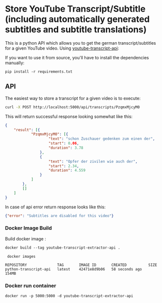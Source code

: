 
# Store YouTube Transcript/Subtitle (including automatically generated subtitles and subtitle translations)  

This is a python API which allows you to get the german transcript/subtitles for a given YouTube video. Using  [youtube-transcript-api](https://pypi.org/project/youtube-transcript-api/):


If you want to use it from source, you'll have to install the dependencies manually:

```
pip install -r requirements.txt
```

## API

The easiest way to store a transcript for a given video is to execute:

```bash
curl -X POST http://localhost:5000/api/transcripts/PzqmxMjcyM0
```

This will return successful response looking somewhat like this:

```json
{
	"result": [{
			"PzqmxMjcyM0": [{
					"text": "schon Zuschauer gedenken zum einen der",
					"start": 0.06,
					"duration": 3.78
				},
				{
					"text": "Opfer der zivilen wie auch der",
					"start": 2.34,
					"duration": 4.559
				}
			]
		},
		[]
	]
}
```

In case of api error return response looks like this:

```json
{"error": "Subtitles are disabled for this video"}
```

### Docker Image Build
Build docker image :
```dockerfile
docker build --tag youtube-transcript-extractor-api .
```

```bash
 docker images
```

```text
REPOSITORY              TAG       IMAGE ID       CREATED          SIZE
python-transcript-api   latest    42471e8d9b06   58 seconds ago   154MB

```

### Docker run container

```text
docker run -p 5000:5000 -d youtube-transcript-extractor-api
```
